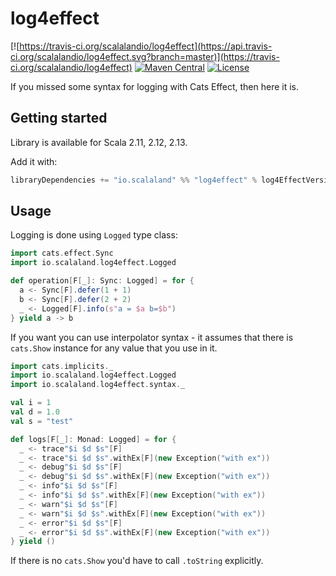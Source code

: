 # log4effect

[![https://travis-ci.org/scalalandio/log4effect](https://api.travis-ci.org/scalalandio/log4effect.svg?branch=master)](https://travis-ci.org/scalalandio/log4effect)
[![Maven Central](https://img.shields.io/maven-central/v/io.scalaland/log4effect_2.12.svg)](http://search.maven.org/#search%7Cga%7C1%7Clog4effect)
[![License](http://img.shields.io/:license-Apache%202-green.svg)](http://www.apache.org/licenses/LICENSE-2.0.txt)

If you missed some syntax for logging with Cats Effect, then here it is.

## Getting started

Library is available for Scala 2.11, 2.12, 2.13.

Add it with:

```scala
libraryDependencies += "io.scalaland" %% "log4effect" % log4EffectVersion
```

## Usage

Logging is done using `Logged` type class:

```scala
import cats.effect.Sync
import io.scalaland.log4effect.Logged

def operation[F[_]: Sync: Logged] = for {
  a <- Sync[F].defer(1 + 1)
  b <- Sync[F].defer(2 + 2)
  _ <- Logged[F].info(s"a = $a b=$b")
} yield a -> b
```

If you want you can use interpolator syntax - it assumes that there is
`cats.Show` instance for any value that you use in it.

```scala
import cats.implicits._
import io.scalaland.log4effect.Logged
import io.scalaland.log4effect.syntax._

val i = 1
val d = 1.0
val s = "test"

def logs[F[_]: Monad: Logged] = for {
  _ <- trace"$i $d $s"[F]
  _ <- trace"$i $d $s".withEx[F](new Exception("with ex"))
  _ <- debug"$i $d $s"[F]
  _ <- debug"$i $d $s".withEx[F](new Exception("with ex"))
  _ <- info"$i $d $s"[F]
  _ <- info"$i $d $s".withEx[F](new Exception("with ex"))
  _ <- warn"$i $d $s"[F]
  _ <- warn"$i $d $s".withEx[F](new Exception("with ex"))
  _ <- error"$i $d $s"[F]
  _ <- error"$i $d $s".withEx[F](new Exception("with ex"))
} yield ()
```

If there is no `cats.Show` you'd have to call `.toString` explicitly.
